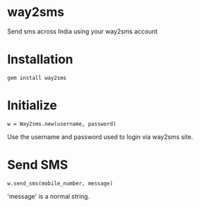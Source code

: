 way2sms
=======

Send sms across India using your way2sms account

Installation
============

```gem install way2sms```

Initialize
==========

```w = Way2sms.new(username, password)```

Use the username and password used to login via way2sms site.

Send SMS
========

```w.send_sms(mobile_number, message)```

'message' is a normal string.
